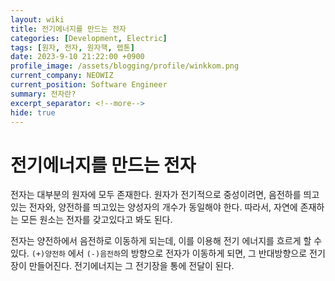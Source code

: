 ```yaml
---
layout: wiki
title: 전기에너지를 만드는 전자
categories: [Development, Electric]
tags: [원자, 전자, 원자핵, 렙톤]
date: 2023-9-10 21:22:00 +0900
profile_image: /assets/blogging/profile/winkkom.png
current_company: NEOWIZ
current_position: Software Engineer
summary: 전자란?
excerpt_separator: <!--more-->
hide: true
---
```

# 전기에너지를 만드는 전자

전자는 대부분의 원자에 모두 존재한다.
원자가 전기적으로 중성이려면, 음전하를 띄고 있는 전자와, 양전하를 띄고있는 양성자의 개수가 동일해야 한다.
따라서, 자연에 존재하는 모든 원소는 전자를 갖고있다고 봐도 된다.

전자는 양전하에서 음전하로 이동하게 되는데, 이를 이용해 전기 에너지를 흐르게 할 수 있다.
`(+)양전하` 에서 `(-)음전하`의 방향으로 전자가 이동하게 되면, 그 반대방향으로 전기장이 만들어진다.
전기에너지는 그 전기장을 통에 전달이 된다.  

<!--more-->
